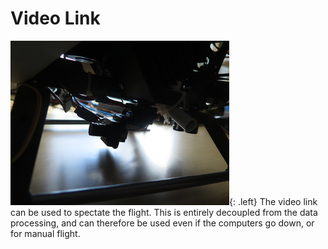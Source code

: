 # Video Link
![Video link](video_link.jpg){: .left}
The video link can be used to spectate the flight. This is entirely 
decoupled from the data processing, and can therefore be used even if the computers go down,
or for manual flight.
